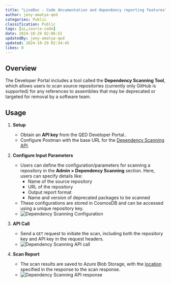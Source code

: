 ```yaml
---
title: "LiveDoc - Code documentation and dependancy reporting features"
author: jeny-amatya-qed
categories: Public
classification: Public
tags: [ai,source-code]
date: 2024-10-29 02:06:52 
updatedBy: jeny-amatya-qed
updated: 2024-10-29 02:34:45 
likes: 0
---
```


## Overview
The Developer Portal includes a tool called the **Dependency Scanning Tool**, which allows users to scan source repositories (currently only GitHub is supported) for any references to assemblies that may be deprecated or targeted for removal by a software team.

## Usage

1. **Setup**
   - Obtain an **API key** from the QED Developer Portal..
   - Configure Postman with the base URL for the [Dependency Scanning API](https://devportal-functions.azurewebsites.net/api/DependencyScanningFunction).

2. **Configure Input Parameters**
   - Users can define the configuration/parameters for scanning a repository in the **Admin > Dependency Scanning** section. Here, users can specify details like:
     - Name of the source repository
     - URL of the repository
     - Output report format
     - Name and version of deprecated packages to be scanned
   - These configurations are stored in CosmosDB and can be accessed using a unique repository key. 
   - ![Dependency Scanning Configuration](https://sadevportal3.blob.core.windows.net/root/dependency-scanner1.png)

3. **API Call**
    - Send a `GET` request to initiate the scan, including both the repository key and API key in the request headers.
    - ![Dependency Scanning API call](https://sadevportal3.blob.core.windows.net/root/dependency-scanner2.png)
        
4. **Scan Report** 
   - The scan results are saved to Azure Blob Storage, with the [location ](https://dpstoragefunctions.blob.core.windows.net/source-scan-reports) specified in the response to the scan response.
   -  ![Dependency Scanning API response](https://sadevportal3.blob.core.windows.net/root/dependency-scanner3.png)